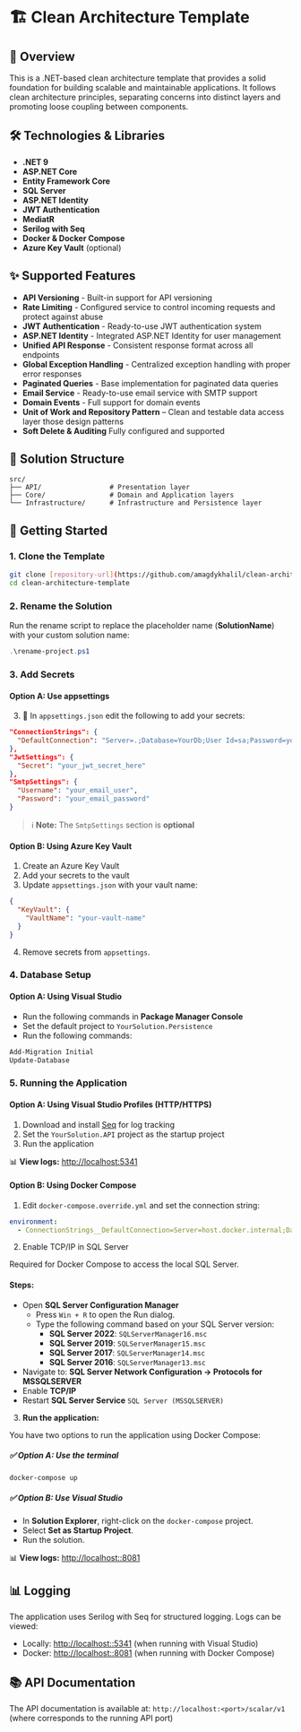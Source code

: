 # 🏗️ Clean Architecture Template

## 📝 Overview
This is a .NET-based clean architecture template that provides a solid foundation for building scalable and maintainable applications. It follows clean architecture principles, separating concerns into distinct layers and promoting loose coupling between components.

## 🛠️ Technologies & Libraries
- **.NET 9**
- **ASP.NET Core**
- **Entity Framework Core**
- **SQL Server**
- **ASP.NET Identity**
- **JWT Authentication**
- **MediatR**
- **Serilog with Seq**
- **Docker & Docker Compose**
- **Azure Key Vault** (optional)

## ✨ Supported Features
- **API Versioning** - Built-in support for API versioning
- **Rate Limiting** - Configured  service to control incoming requests and protect against abuse
- **JWT Authentication** - Ready-to-use JWT authentication system
- **ASP.NET Identity** - Integrated ASP.NET Identity for user management
- **Unified API Response** - Consistent response format across all endpoints
- **Global Exception Handling** - Centralized exception handling with proper error responses
- **Paginated Queries** - Base implementation for paginated data queries
- **Email Service** - Ready-to-use email service with SMTP support
- **Domain Events** - Full support for domain events
- **Unit of Work and Repository Pattern** – Clean and testable data access layer those design patterns
- **Soft Delete & Auditing** Fully configured and supported

## 📁 Solution Structure
```
src/
├── API/                 # Presentation layer
├── Core/                # Domain and Application layers
└── Infrastructure/      # Infrastructure and Persistence layer
```

## 🚀 Getting Started

### 1. Clone the Template
```bash
git clone [repository-url](https://github.com/amagdykhalil/clean-architecture-template.git)
cd clean-architecture-template
```

### 2. Rename the Solution
Run the rename script to replace the placeholder name (**SolutionName**) with your custom solution name:
```powershell
.\rename-project.ps1
```

### 3. Add Secrets

#### Option A: Use appsettings

3. 📁 In  `appsettings.json` edit the following to add your secrets:
```json
"ConnectionStrings": {
  "DefaultConnection": "Server=.;Database=YourDb;User Id=sa;Password=yourStrongPassword;Encrypt=False;"
},
"JwtSettings": {
  "Secret": "your_jwt_secret_here"
},
"SmtpSettings": {
  "Username": "your_email_user",
  "Password": "your_email_password"
}
```
> ℹ️ **Note:** The `SmtpSettings` section is **optional**


#### Option B: Using Azure Key Vault 
1. Create an Azure Key Vault
2. Add your secrets to the vault
3. Update `appsettings.json` with your vault name:
```json
{
  "KeyVault": {
    "VaultName": "your-vault-name"
  }
}
```
4.  Remove secrets from `appsettings`.

### 4. Database Setup

#### Option A: Using Visual Studio
- Run the following commands in **Package Manager Console** 
- Set the default project to `YourSolution.Persistence`
- Run the following commands:
```powershell
Add-Migration Initial
Update-Database
```

### 5. Running the Application

#### Option A: Using Visual Studio Profiles (HTTP/HTTPS)
1. Download and install [Seq](https://datalust.co/Download) for log tracking
2. Set the `YourSolution.API` project as the startup project
3. Run the application

📊 **View logs:** [http://localhost:5341](http://localhost:5341)

#### Option B: Using Docker Compose
1. Edit `docker-compose.override.yml` and set the connection string:
```yaml 
environment:
  - ConnectionStrings__DefaultConnection=Server=host.docker.internal;Database=YourDb;User Id=sa;Password=yourStrongPassword;Encrypt=False;

```
2. Enable TCP/IP in SQL Server

Required for Docker Compose to access the local SQL Server.

#### Steps:

- Open **SQL Server Configuration Manager**
	- Press `Win + R` to open the Run dialog.
	- Type the following command based on your SQL Server version:
		- **SQL Server 2022**: `SQLServerManager16.msc`
		- **SQL Server 2019**: `SQLServerManager15.msc`
		- **SQL Server 2017**: `SQLServerManager14.msc`
		- **SQL Server 2016**: `SQLServerManager13.msc` 	
- Navigate to: **SQL Server Network Configuration → Protocols for MSSQLSERVER**
- Enable **TCP/IP**
- Restart **SQL Server Service** `SQL Server (MSSQLSERVER)`

3. **Run the application:**

You have two options to run the application using Docker Compose:

##### ✅ Option A: Use the terminal

```bash
docker-compose up

```
##### ✅ Option B: Use Visual Studio
- In **Solution Explorer**, right-click on the `docker-compose` project.
- Select **Set as Startup Project**.
- Run the solution.

📊 **View logs:** [http://localhost::8081](http://localhost::8081)

## 📊 Logging
The application uses Serilog with Seq for structured logging. Logs can be viewed:
- Locally: [http://localhost::5341](http://localhost::5341) (when running with Visual Studio)
- Docker: [http://localhost::8081](http://localhost::8081) (when running with Docker Compose)

## 📚 API Documentation
The API documentation is available at:
`http://localhost:<port>/scalar/v1`
(where <port> corresponds to the running API port)
